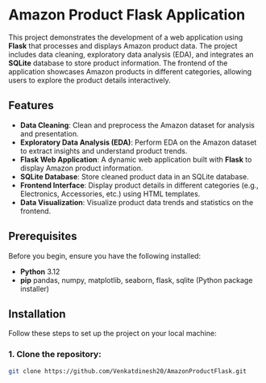 # Amazon Product Flask Application

This project demonstrates the development of a web application using **Flask** that processes and displays Amazon product data. The project includes data cleaning, exploratory data analysis (EDA), and integrates an **SQLite** database to store product information. The frontend of the application showcases Amazon products in different categories, allowing users to explore the product details interactively.

## Features

- **Data Cleaning**: Clean and preprocess the Amazon dataset for analysis and presentation.
- **Exploratory Data Analysis (EDA)**: Perform EDA on the Amazon dataset to extract insights and understand product trends.
- **Flask Web Application**: A dynamic web application built with **Flask** to display Amazon product information.
- **SQLite Database**: Store cleaned product data in an SQLite database.
- **Frontend Interface**: Display product details in different categories (e.g., Electronics, Accessories, etc.) using HTML templates.
- **Data Visualization**: Visualize product data trends and statistics on the frontend.

## Prerequisites

Before you begin, ensure you have the following installed:

- **Python** 3.12
- **pip** pandas, numpy, matplotlib, seaborn, flask, sqlite (Python package installer)

## Installation

Follow these steps to set up the project on your local machine:

### 1. **Clone the repository**:

```bash
git clone https://github.com/Venkatdinesh20/AmazonProductFlask.git
